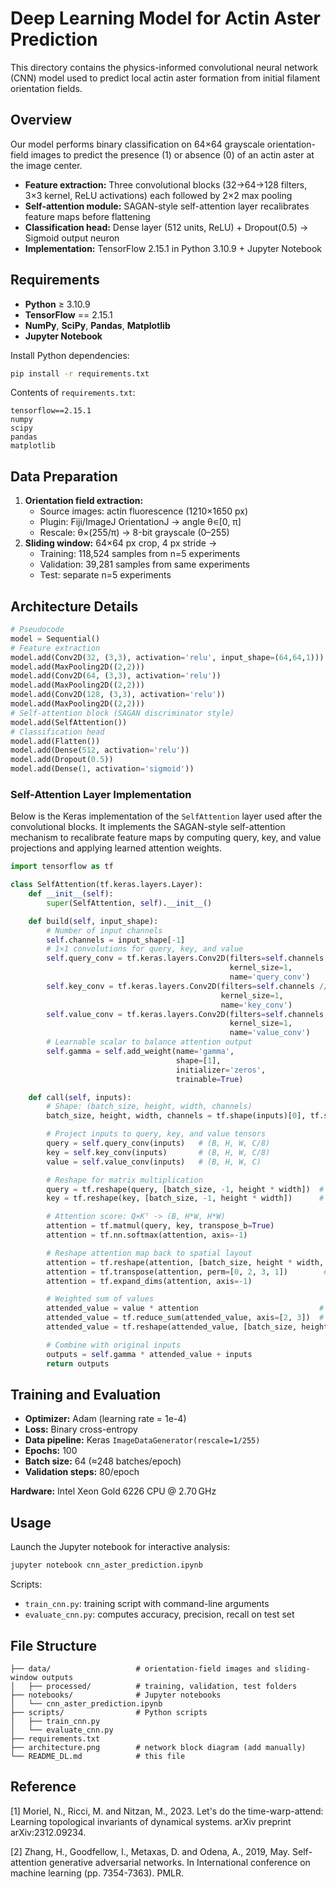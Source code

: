 # Deep Learning Model for Actin Aster Prediction

This directory contains the physics-informed convolutional neural network (CNN) model used to predict local actin aster formation from initial filament orientation fields.

## Overview

Our model performs binary classification on 64×64 grayscale orientation-field images to predict the presence (1) or absence (0) of an actin aster at the image center.

- **Feature extraction:** Three convolutional blocks (32→64→128 filters, 3×3 kernel, ReLU activations) each followed by 2×2 max pooling
- **Self-attention module:** SAGAN-style self-attention layer recalibrates feature maps before flattening
- **Classification head:** Dense layer (512 units, ReLU) + Dropout(0.5) → Sigmoid output neuron
- **Implementation:** TensorFlow 2.15.1 in Python 3.10.9 + Jupyter Notebook

## Requirements

- **Python** ≥ 3.10.9
- **TensorFlow** == 2.15.1
- **NumPy**, **SciPy**, **Pandas**, **Matplotlib**
- **Jupyter Notebook**

Install Python dependencies:
```bash
pip install -r requirements.txt
```

Contents of `requirements.txt`:
```
tensorflow==2.15.1
numpy
scipy
pandas
matplotlib
```

## Data Preparation

1. **Orientation field extraction:**
   - Source images: actin fluorescence (1210×1650 px)
   - Plugin: Fiji/ImageJ OrientationJ → angle θ∊[0, π]
   - Rescale: θ×(255/π) → 8-bit grayscale (0–255)
2. **Sliding window:** 64×64 px crop, 4 px stride →
   - Training: 118,524 samples from n=5 experiments
   - Validation: 39,281 samples from same experiments
   - Test: separate n=5 experiments

## Architecture Details

```python
# Pseudocode
model = Sequential()
# Feature extraction
model.add(Conv2D(32, (3,3), activation='relu', input_shape=(64,64,1)))
model.add(MaxPooling2D((2,2)))
model.add(Conv2D(64, (3,3), activation='relu'))
model.add(MaxPooling2D((2,2)))
model.add(Conv2D(128, (3,3), activation='relu'))
model.add(MaxPooling2D((2,2)))
# Self-attention block (SAGAN discriminator style)
model.add(SelfAttention())
# Classification head
model.add(Flatten())
model.add(Dense(512, activation='relu'))
model.add(Dropout(0.5))
model.add(Dense(1, activation='sigmoid'))
```


### Self-Attention Layer Implementation

Below is the Keras implementation of the `SelfAttention` layer used after the convolutional blocks. It implements the SAGAN-style self-attention mechanism to recalibrate feature maps by computing query, key, and value projections and applying learned attention weights.

```python
import tensorflow as tf

class SelfAttention(tf.keras.layers.Layer):
    def __init__(self):
        super(SelfAttention, self).__init__()

    def build(self, input_shape):
        # Number of input channels
        self.channels = input_shape[-1]
        # 1×1 convolutions for query, key, and value
        self.query_conv = tf.keras.layers.Conv2D(filters=self.channels // 8,
                                                 kernel_size=1,
                                                 name='query_conv')
        self.key_conv = tf.keras.layers.Conv2D(filters=self.channels // 8,
                                               kernel_size=1,
                                               name='key_conv')
        self.value_conv = tf.keras.layers.Conv2D(filters=self.channels,
                                                 kernel_size=1,
                                                 name='value_conv')
        # Learnable scalar to balance attention output
        self.gamma = self.add_weight(name='gamma',
                                     shape=[1],
                                     initializer='zeros',
                                     trainable=True)

    def call(self, inputs):
        # Shape: (batch_size, height, width, channels)
        batch_size, height, width, channels = tf.shape(inputs)[0], tf.shape(inputs)[1], tf.shape(inputs)[2], tf.shape(inputs)[3]

        # Project inputs to query, key, and value tensors
        query = self.query_conv(inputs)   # (B, H, W, C/8)
        key = self.key_conv(inputs)       # (B, H, W, C/8)
        value = self.value_conv(inputs)   # (B, H, W, C)

        # Reshape for matrix multiplication
        query = tf.reshape(query, [batch_size, -1, height * width])  # (B, C/8, H*W)
        key = tf.reshape(key, [batch_size, -1, height * width])      # (B, C/8, H*W)

        # Attention score: Q×Kᵀ -> (B, H*W, H*W)
        attention = tf.matmul(query, key, transpose_b=True)
        attention = tf.nn.softmax(attention, axis=-1)

        # Reshape attention map back to spatial layout
        attention = tf.reshape(attention, [batch_size, height * width, height, width])
        attention = tf.transpose(attention, perm=[0, 2, 3, 1])        # (B, H, W, H*W)
        attention = tf.expand_dims(attention, axis=-1)

        # Weighted sum of values
        attended_value = value * attention                           # broadcasting
        attended_value = tf.reduce_sum(attended_value, axis=[2, 3])  # (B, H, W, C)
        attended_value = tf.reshape(attended_value, [batch_size, height, width, channels])

        # Combine with original inputs
        outputs = self.gamma * attended_value + inputs
        return outputs
```

## Training and Evaluation

- **Optimizer:** Adam (learning rate = 1e-4)
- **Loss:** Binary cross-entropy
- **Data pipeline:** Keras `ImageDataGenerator(rescale=1/255)`
- **Epochs:** 100
- **Batch size:** 64 (≈248 batches/epoch)
- **Validation steps:** 80/epoch

**Hardware:** Intel Xeon Gold 6226 CPU @ 2.70 GHz

## Usage

Launch the Jupyter notebook for interactive analysis:
```bash
jupyter notebook cnn_aster_prediction.ipynb
```

Scripts:
- `train_cnn.py`: training script with command-line arguments
- `evaluate_cnn.py`: computes accuracy, precision, recall on test set

## File Structure

```
├── data/                   # orientation-field images and sliding-window outputs
│   ├── processed/          # training, validation, test folders
├── notebooks/              # Jupyter notebooks
│   └── cnn_aster_prediction.ipynb
├── scripts/                # Python scripts
│   ├── train_cnn.py
│   └── evaluate_cnn.py
├── requirements.txt
├── architecture.png        # network block diagram (add manually)
└── README_DL.md            # this file
```

## Reference
[1] Moriel, N., Ricci, M. and Nitzan, M., 2023. Let's do the time-warp-attend: Learning topological invariants of dynamical systems. arXiv preprint arXiv:2312.09234.

[2] Zhang, H., Goodfellow, I., Metaxas, D. and Odena, A., 2019, May. Self-attention generative adversarial networks. In International conference on machine learning (pp. 7354-7363). PMLR.
